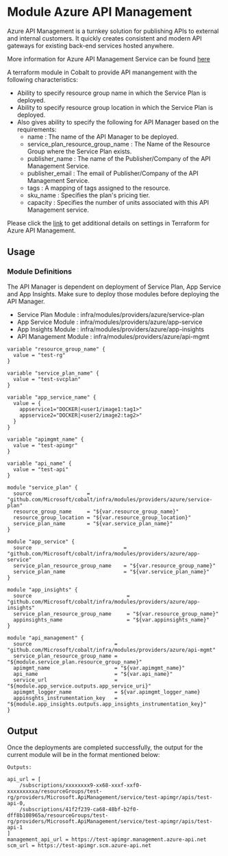 # Module Azure API Management

Azure API Management is a turnkey solution for publishing APIs to external and internal customers. It quickly creates consistent and modern API gateways for existing back-end services hosted anywhere.

More information for Azure API Management Service can be found [here](https://azure.microsoft.com/en-us/services/api-management)

A terraform module in Cobalt to provide API manangement with the following characteristics:

- Ability to specify resource group name in which the Service Plan is deployed.
- Ability to specify resource group location in which the Service Plan is deployed.
- Also gives ability to specify the following for API Manager based on the requirements:
  - name : The name of the API Manager to be deployed.
  - service_plan_resource_group_name : The Name of the Resource Group where the Service Plan exists.
  - publisher_name : The name of the Publisher/Company of the API Management Service.
  - publisher_email : The email of Publisher/Company of the API Management Service.
  - tags : A mapping of tags assigned to the resource.
  - sku_name : Specifies the plan's pricing tier.
  - capacity : Specifies the number of units associated with this API Management service.

Please click the [link](https://www.terraform.io/docs/providers/azurerm/d/api_management.html) to get additional details on settings in Terraform for Azure API Management.

## Usage

### Module Definitions

The API Manager is dependent on deployment of Service Plan, App Service and App Insights. Make sure to deploy those modules before deploying the API Manager.

- Service Plan Module : infra/modules/providers/azure/service-plan
- App Service Module : infra/modules/providers/azure/app-service
- App Insights Module : infra/modules/providers/azure/app-insights
- API Management Module : infra/modules/providers/azure/api-mgmt

```
variable "resource_group_name" {
  value = "test-rg"
}

variable "service_plan_name" {
  value = "test-svcplan"
}

variable "app_service_name" {
  value = {
    appservice1="DOCKER|<user1/image1:tag1>"
    appservice2="DOCKER|<user2/image2:tag2>"
  }
}

variable "apimgmt_name" {
  value = "test-apimgr"
}

variable "api_name" {
  value = "test-api"
}

module "service_plan" {
  source                  = "github.com/Microsoft/cobalt/infra/modules/providers/azure/service-plan"
  resource_group_name     = "${var.resource_group_name}"
  resource_group_location = "${var.resource_group_location}"
  service_plan_name       = "${var.service_plan_name}"
}

module "app_service" {
  source                              = "github.com/Microsoft/cobalt/infra/modules/providers/azure/app-service"
  service_plan_resource_group_name    = "${var.resource_group_name}"
  service_plan_name                   = "${var.service_plan_name}"
}

module "app_insights" {
  source                               = "github.com/Microsoft/cobalt/infra/modules/providers/azure/app-insights"
  service_plan_resource_group_name     = "${var.resource_group_name}"
  appinsights_name                     = "${var.appinsights_name}"
}

module "api_management" {
  source                           = "github.com/Microsoft/cobalt/infra/modules/providers/azure/api-mgmt"
  service_plan_resource_group_name = "${module.service_plan.resource_group_name}"
  apimgmt_name                     = "${var.apimgmt_name}"
  api_name                         = "${var.api_name}"
  service_url                      = "${module.app_service.outputs.app_service_uri}"
  apimgmt_logger_name              = ${var.apimgmt_logger_name}
  appinsghts_instrumentation_key   = "${module.app_insights.outputs.app_insights_instrumentation_key}"
}
```

## Output

Once the deployments are completed successfully, the output for the current module will be in the format mentioned below:

```
Outputs:

api_url = [
    /subscriptions/xxxxxxxx9-xx68-xxxf-xxf0-xxxxxxxxxa/resourceGroups/test-rg/providers/Microsoft.ApiManagement/service/test-apimgr/apis/test-api-0,
    /subscriptions/41f2f239-ca68-48bf-b2f0-dff8b108965a/resourceGroups/test-rg/providers/Microsoft.ApiManagement/service/test-apimgr/apis/test-api-1
]
management_api_url = https://test-apimgr.management.azure-api.net
scm_url = https://test-apimgr.scm.azure-api.net
```
